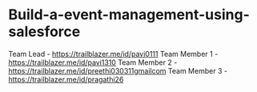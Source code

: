 # Build-a-event-management-using-salesforce
Team Lead - https://trailblazer.me/id/pavi0111 
Team Member 1 - https://trailblazer.me/id/pavi1310
Team Member 2 - https://trailblazer.me/id/preethi030311gmailcom
Team Member 3 - https://trailblazer.me/id/pragathi26
